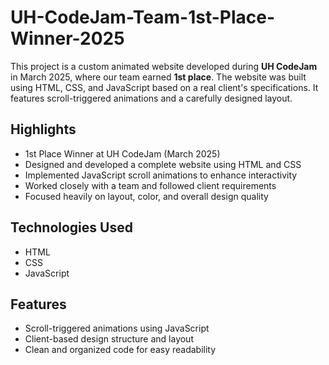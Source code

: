 # UH-CodeJam-Team-1st-Place-Winner-2025

This project is a custom animated website developed during **UH CodeJam** in March 2025, where our team earned **1st place**. The website was built using HTML, CSS, and JavaScript based on a real client's specifications. It features scroll-triggered animations and a carefully designed layout.

## Highlights

- 1st Place Winner at UH CodeJam (March 2025)
- Designed and developed a complete website using HTML and CSS
- Implemented JavaScript scroll animations to enhance interactivity
- Worked closely with a team and followed client requirements
- Focused heavily on layout, color, and overall design quality

## Technologies Used

- HTML
- CSS
- JavaScript

## Features

- Scroll-triggered animations using JavaScript
- Client-based design structure and layout
- Clean and organized code for easy readability
